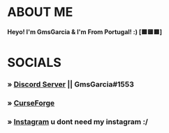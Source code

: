 # ABOUT ME

**Heyo! I'm GmsGarcia & I'm From Portugal! :) [🟩🟨🟥]**
 
# SOCIALS

### » [Discord Server](https://discord.gg/VSgTpTGZ8A) || GmsGarcia#1553
### » [CurseForge](https://authors.curseforge.com/members/gmsg4rci4)
### » [Instagram]() u dont need my instagram :/
